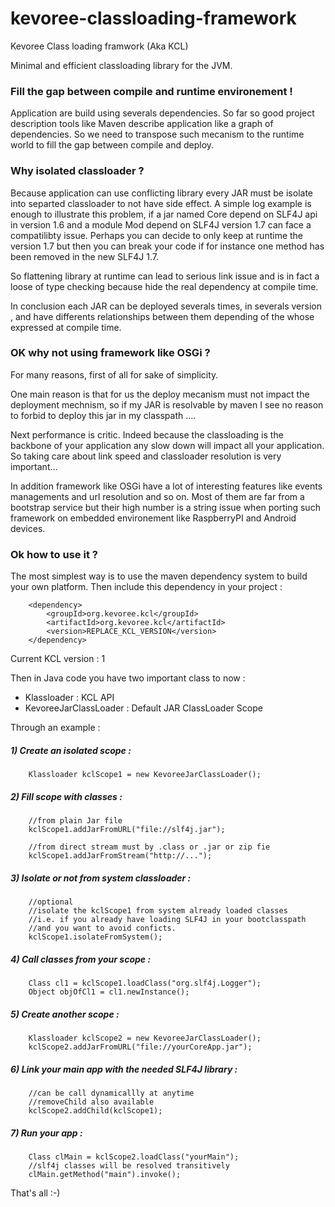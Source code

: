 kevoree-classloading-framework
==============================

Kevoree Class loading framwork (Aka KCL)

Minimal and efficient classloading library for the JVM.

### Fill the gap between compile and runtime environement !

Application are build using severals dependencies. So far so good project description tools like Maven describe application like a graph of dependencies. So we need to transpose such mecanism to the runtime world to fill the gap between compile and deploy.

### Why isolated classloader ?

Because application can use conflicting library every JAR must be isolate into separted classloader to not have side effect. A simple log example is enough to illustrate this problem, if a jar named Core depend on SLF4J api in version 1.6 and a module Mod depend on SLF4J version 1.7 can face a compatilibty issue. Perhaps you can decide to only keep at runtime the version 1.7 but then you can break your code if for instance one method has been removed in the new SLF4J 1.7.

So flattening library at runtime can lead to serious link issue and is in fact a loose of type checking because hide the real dependency at compile time.

In conclusion each JAR can be deployed severals times, in severals version , and have differents relationships between them depending of the whose expressed at compile time.

### OK why not using framework like OSGi ?

For many reasons, first of all for sake of simplicity. 

One main reason is that for us the deploy mecanism must not impact the deployment mechnism, so if my JAR is resolvable by maven I see no reason to forbid to deploy this jar in my classpath ….

Next performance is critic. Indeed because the classloading is the backbone of your application any slow down will impact all your application. So taking care about link speed and classloader resolution is very important…

In addition framework like OSGi have a lot of interesting features like events managements and url resolution and so on. Most of them are far from a bootstrap service but their high number is a string issue when porting such framework on embedded environement like RaspberryPI and Android devices.

### Ok how to use it ?

The most simplest way is to use the maven dependency system to build your own platform.
Then include this dependency in your project :

        <dependency>
            <groupId>org.kevoree.kcl</groupId>
            <artifactId>org.kevoree.kcl</artifactId>
            <version>REPLACE_KCL_VERSION</version>
        </dependency>
        
Current KCL version : 1

Then in Java code you have two important class to now :
- Klassloader : KCL API
- KevoreeJarClassLoader : Default JAR ClassLoader Scope

Through an example :


##### 1) Create an isolated scope : 
	
		Klassloader kclScope1 = new KevoreeJarClassLoader();
		
##### 2) Fill scope with classes :

		//from plain Jar file
		kclScope1.addJarFromURL("file://slf4j.jar");
		
		//from direct stream must by .class or .jar or zip fie
		kclScope1.addJarFromStream("http://...");
		
##### 3) Isolate or not from system classloader :

		//optional
		//isolate the kclScope1 from system already loaded classes
		//i.e. if you already have loading SLF4J in your bootclasspath
		//and you want to avoid conficts.
		kclScope1.isolateFromSystem();
		
##### 4) Call classes from your scope :

		Class cl1 = kclScope1.loadClass("org.slf4j.Logger");
		Object objOfCl1 = cl1.newInstance();
		
##### 5) Create another scope :

		Klassloader kclScope2 = new KevoreeJarClassLoader();
		kclScope2.addJarFromURL("file://yourCoreApp.jar");
		
##### 6) Link your main app with the needed SLF4J library :

		//can be call dynamicallly at anytime
		//removeChild also available
		kclScope2.addChild(kclScope1);	
			
		
##### 7) Run your app :
		
		Class clMain = kclScope2.loadClass("yourMain");
		//slf4j classes will be resolved transitively
		clMain.getMethod("main").invoke();


That's all :-)



